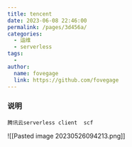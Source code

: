 ```yaml
---
title: tencent
date: 2023-06-08 22:46:00
permalink: /pages/3d456a/
categories:
  - 运维
  - serverless
tags:
  - 
author: 
  name: fovegage
  link: https://github.com/fovegage
---
```

### 说明
```
腾讯云serverless client  scf
```
![[Pasted image 20230526094213.png]]